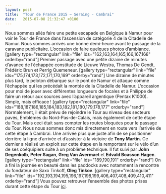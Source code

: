 ```yaml
---
layout: post
title:  "Tour de France 2015 ~ Seraing - Cambrai"
date:   2015-07-08 21:32:47 +0100
---
```

Nous sommes allés faire une petite escapade en Belgique à Namur pour voir le Tour de France dans l’ascension de catégorie 4 de la Citadelle de Namur.
Nous sommes arrivés une bonne demi-heure avant le passage de la caravane publicitaire. L’occasion de faire quelques photos d’ambiance.
[gallery type="rectangular" link="file" ids="162,163,164,165,166,167,168" orderby="rand"]
Premier passage avec une petite dizaine de minutes d’avance de l’échappée constituée de Lieuwe Westra, Thomas De Gendt, Frédéric Brun et Perrig Quemeneur.
[gallery type="rectangular" link="file" ids="175,174,173,172,171,170,169" orderby="rand"]
Une dizaine de minutes plus tard, le peloton débarque sur le pont de Namur et attaque comme l’échappée qui les précédait la montée de la Citadelle de Namur. L’occasion pour moi de jouer avec différentes longueurs de focales et à Philippe de faire un retour aux sources avec l’appareil argentique (Pentax K1000). Simple, mais efficace !
[gallery type="rectangular" link="file" ids="188,187,186,185,184,183,182,181,180,179,178,177" orderby="rand"]
Normalement, il était prévu de rejoindre le Tour au niveau des secteurs pavés, Emblèmes du Nord-Pas-de-Calais, mais également de cette étape du Tour. Mais ceci était sans compter les routes bloquées pour le passage du Tour.
Nous nous sommes donc mis directement en route vers l’arrivée de cette étape à Cambrai.
Une arrivée plus que juste afin de se positionner derrière la ligne d’arrivée et d’assister à la victoire de <strong>Tony Martin.</strong> Ce dernier a réalisé un exploit sur cette étape en la remportant sur le vélo d’un de ses coéquipiers suite à un problème technique. Il fut
suivi par <strong>John Degenkolb</strong>, <strong>Peter Sagan</strong>, <strong>Greg Van Avermaet</strong> et <strong>Edvald Boasson Hagen</strong>.
[gallery type="rectangular" link="file" ids="189,190,191" orderby="rand"]
On a fini la journée en beauté dans les paddocks avec notamment la rencontre du fondateur de Saxo Tinkoff, <strong>Oleg Tinkov</strong>.
[gallery type="rectangular" link="file" ids="192,193,194,195,196,197,198,199,406,407,408,409,410,411" orderby="rand"]
Vous pouvez retrouver l’ensemble des photos prises durant cette étape du Tour <a href="https://lightroom.adobe.com/shares/e39160f81797415eb6f1e62c46cfe04b/albums/8aca3a7106953b54d3342783a8d67ee6">ici</a>.
